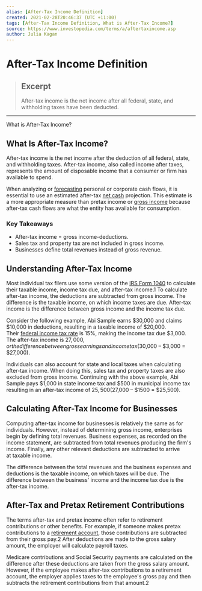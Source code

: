 ```yaml
---
alias: [After-Tax Income Definition]
created: 2021-02-28T20:46:37 (UTC +11:00)
tags: [After-Tax Income Definition, What is After-Tax Income?]
source: https://www.investopedia.com/terms/a/aftertaxincome.asp
author: Julia Kagan
---
```


# After-Tax Income Definition

> ## Excerpt
> After-tax income is the net income after all federal, state, and withholding taxes have been deducted.

---

What is After-Tax Income?
## What Is After-Tax Income?

After-tax income is the net income after the deduction of all federal, state, and withholding taxes. After-tax income, also called income after taxes, represents the amount of disposable income that a consumer or firm has available to spend.

When analyzing or [forecasting](https://www.investopedia.com/terms/f/forecasting.asp) personal or corporate cash flows, it is essential to use an estimated after-tax [net cash](https://www.investopedia.com/terms/n/net-cash.asp) projection. This estimate is a more appropriate measure than pretax income or [gross income](https://www.investopedia.com/terms/g/gross_earnings.asp) because after-tax cash flows are what the entity has available for consumption.

### Key Takeaways

-   After-tax income = gross income-deductions.
-   Sales tax and property tax are not included in gross income.
-   Businesses define total revenues instead of gross revenue.

## Understanding After-Tax Income

Most individual tax filers use some version of the [IRS Form 1040](https://www.investopedia.com/terms/1/1040.asp) to calculate their taxable income, income tax due, and after-tax income.1 To calculate after-tax income, the deductions are subtracted from gross income. The difference is the taxable income, on which income taxes are due. After-tax income is the difference between gross income and the income tax due. 

Consider the following example, Abi Sample earns $30,000 and claims $10,000 in deductions, resulting in a taxable income of $20,000. Their [federal income tax rate](https://www.investopedia.com/terms/f/federal_income_tax.asp) is 15%, making the income tax due $3,000. The after-tax income is $27,000, or the difference between gross earnings and income tax ($30,000 – $3,000 = $27,000).

Individuals can also account for state and local taxes when calculating after-tax income. When doing this, sales tax and property taxes are also excluded from gross income. Continuing with the above example, Abi Sample pays $1,000 in state income tax and $500 in municipal income tax resulting in an after-tax income of $25,500 ($27,000 – $1500 = $25,500).

## Calculating After-Tax Income for Businesses

Computing after-tax income for businesses is relatively the same as for individuals. However, instead of determining gross income, enterprises begin by defining total revenues. Business expenses, as recorded on the income statement, are subtracted from total revenues producing the firm's income. Finally, any other relevant deductions are subtracted to arrive at taxable income.

The difference between the total revenues and the business expenses and deductions is the taxable income, on which taxes will be due. The difference between the business' income and the income tax due is the after-tax income.

## After-Tax and Pretax Retirement Contributions

The terms after-tax and pretax income often refer to retirement contributions or other benefits. For example, if someone makes pretax contributions to a [retirement account](https://www.investopedia.com/terms/i/ira.asp), those contributions are subtracted from their gross pay.2 After deductions are made to the gross salary amount, the employer will calculate payroll taxes. 

Medicare contributions and Social Security payments are calculated on the difference after these deductions are taken from the gross salary amount. However, if the employee makes after-tax contributions to a retirement account, the employer applies taxes to the employee's gross pay and then subtracts the retirement contributions from that amount.2
